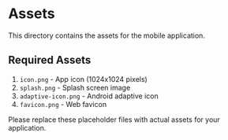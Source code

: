 # Assets

This directory contains the assets for the mobile application.

## Required Assets

1. `icon.png` - App icon (1024x1024 pixels)
2. `splash.png` - Splash screen image
3. `adaptive-icon.png` - Android adaptive icon
4. `favicon.png` - Web favicon

Please replace these placeholder files with actual assets for your application.